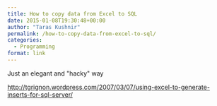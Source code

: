 ```yaml
---
title: How to copy data from Excel to SQL
date: 2015-01-08T19:30:48+00:00
author: "Taras Kushnir"
permalink: /how-to-copy-data-from-excel-to-sql/
categories:
  - Programming
format: link
---
```

Just an elegant and "hacky" way

<a href="http://tgrignon.wordpress.com/2007/03/07/using-excel-to-generate-inserts-for-sql-server/" target="_blank">http://tgrignon.wordpress.com/2007/03/07/using-excel-to-generate-inserts-for-sql-server/</a>
